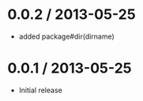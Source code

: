
0.0.2 / 2013-05-25
==================

  * added package#dir(dirname)

0.0.1 / 2013-05-25
==================

  * Initial release
